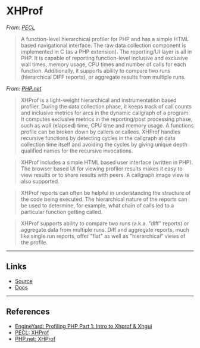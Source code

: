 # XHProf

*From: [PECL](https://pecl.php.net/package/xhprof)*

> A function-level hierarchical profiler for PHP and has a simple HTML based navigational interface. The raw data collection component is implemented in C (as a PHP extension). The reporting/UI layer is all in PHP. It is capable of reporting function-level inclusive and exclusive wall times, memory usage, CPU times and number of calls for each function. Additionally, it supports ability to compare two runs (hierarchical DIFF reports), or aggregate results from multiple runs.

*From: [PHP.net](http://php.net/manual/en/intro.xhprof.php)*

> XHProf is a light-weight hierarchical and instrumentation based profiler. During the data collection phase, it keeps track of call counts and inclusive metrics for arcs in the dynamic callgraph of a program. It computes exclusive metrics in the reporting/post processing phase, such as wall (elapsed) time, CPU time and memory usage. A functions profile can be broken down by callers or callees. XHProf handles recursive functions by detecting cycles in the callgraph at data collection time itself and avoiding the cycles by giving unique depth qualified names for the recursive invocations.

> XHProf includes a simple HTML based user interface (written in PHP). The browser based UI for viewing profiler results makes it easy to view results or to share results with peers. A callgraph image view is also supported.

> XHProf reports can often be helpful in understanding the structure of the code being executed. The hierarchical nature of the reports can be used to determine, for example, what chain of calls led to a particular function getting called.

> XHProf supports ability to compare two runs (a.k.a. "diff" reports) or aggregate data from multiple runs. Diff and aggregate reports, much like single run reports, offer "flat" as well as "hierarchical" views of the profile.

---

## Links

-   [Source](https://github.com/phacility/xhprof)
-   [Docs](https://pecl.php.net/package/xhprof)

---

## References

-   [EngineYard: Profiling PHP Part 1: Intro to Xhprof & Xhgui](https://blog.engineyard.com/2014/profiling-with-xhprof-xhgui-part-1)
-   [PECL: XHProf](https://pecl.php.net/package/xhprof)
-   [PHP.net: XHProf](http://php.net/manual/en/intro.xhprof.php)
